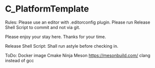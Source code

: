 # C_PlatformTemplate
Rules:
Please use an editor  with .editorconfig plugin.
Please run Release Shell Script to commit and not via git.

Please enjoy your stay here.
Thanks for your time.

Release Shell Script:
Shall run astyle before checking in.

ToDo:
Docker image
Cmake
Ninja
Meson https://mesonbuild.com/
clang instead of gcc

